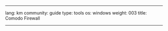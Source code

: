 

---

lang: km
community: guide
type: tools
os: windows
weight: 003
title: Comodo Firewall

---

<stub>

